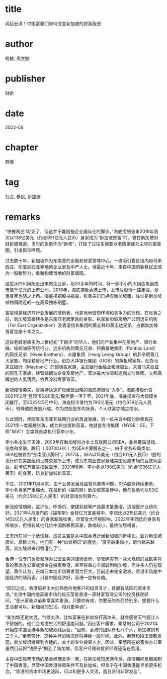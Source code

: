 # title
风起云涌！中国富豪们如何改变新加坡的财富版图

# author
杨敏, 周文敏

# publisher
财新

# date
2022-06

# chapter
群像

# tag
社会, 移民, 新加坡

# remarks

“快被网民‘骂’死了，但这并不能阻挡企业国际化的脚步。”海底捞的张勇2019年首次以138亿美元（约合931亿元人民币）身家成为“新加坡首富”时，曾在新加坡对财新感慨道。当时的张勇作为“新贵”，打破了过往东南亚以老牌家族为主导的富豪圈，引发舆论哗然。


过去数十年，新加坡作为东南亚的金融和财富管理中心，一直吸引着区域内如马来西亚、印度尼西亚等地的企业家及中产人士。但最近十年，来自中国的新移民正成为一股新势力，重新构建当地的财富版图。


这位从四川简阳走出来的企业家，用20余年的时间，将一家小小的火锅店发展成市值千亿元的上市公司。2018年，海底捞赴香港上市，上市后股价一路走高，张勇身家也随之上扬。海底捞招股书披露，张勇夫妇已拥有新加坡籍，住址是新加坡植物园附近的一座高级独栋别墅。

 

富豪榜是经济与行业发展的晴雨表，也是当地营商环境和竞争力的体现。在张勇之前，新加坡富豪榜多是东南亚老牌家族的身影。执掌新加坡房地产公司远东机构（Far East Organization）及香港信和集团的黄志祥和黄志达兄弟，占据新加坡首富宝座十年之久。

 

这些老牌家族多为上世纪初“下南洋”的华人，他们的产业集中在房地产、银行金融、棕榈油等传统行业。远东机构的黄氏兄弟、邦典置地集团（Pontiac Land）的郭氏兄弟（Kwee Brothers）、丰隆集团（Hong Leong Group）的郭令明等几大家族，均深耕房地产行业。创办大华银行集团（UOB）的黄祖耀家族，创办马来亚银行（Maybank）的邱德拔家族，主营银行金融业和酒店业。来自马来西亚的郭孔丰家族，经营棕榈油企业及房地产。亚洲最大油漆制造商立时集团、立邦品牌创始人吴清亮，依靠涂料发家致富。

 

新冠疫情袭来，曾秉持快速扩张经营战略的海底捞很快“入冬”。海底捞股价自2021年2月“登顶”85.80港元/股后便一泻千里，2021年底，海底捞宣布大规模关闭餐厅。至2022年5月中旬，海底捞市值约为790亿港元（约合679亿元人民币），较峰值跌去逾八成。作为控股股东的张勇，个人财富亦随之缩水。


与此同时，伴随着东南亚互联网行业的高速发展，另一位来自中国的新移民在2021年一度超越张勇，成为新加坡新首富。他就是冬海集团（NYSE：SE，下称“SEA”）主席兼首席执行官李小冬。

 

李小冬出生于天津，2009年在新加坡创办本土互联网公司SEA，业务覆盖游戏、电商和金融。腾讯（ 00700.HK ）为SEA主要股东之一。由于业务布局类似，SEA也被称为“东南亚小腾讯”。2017年，SEA以15美元（约合101元人民币）/股的发行价在美国纽约证券交易所上市，成为东南亚首家登陆美国股票市场的互联网企业。彭博亿万富豪指数显示，2021年8月，李小冬以198亿美元（约合1336亿元人民币）的身家，跻身新加坡新首富。

 

不过，2021年11月以来，由于业务发展及监管风暴等问题，SEA股价持续走低，李小冬身家严重缩水。在最新的《福布斯》新加坡富豪榜中，他与张勇均以53亿美元（约合358亿元人民币）的财富值位列第六。

 

新冠疫情期间，监护仪、呼吸机、便捷彩超等产品需求量激增，迈瑞医疗业绩向好。2021年4月发布的《福布斯》全球亿万富豪榜中，李西廷以215亿美元（约合1452亿元人民币）的身家超越张勇。尽管受大环境影响，2022年李西廷的身家有所缩水，但相较其他几位中国新移民富豪，跌幅较小，最终位居榜首。


王志所在的一个微信群，成员主要是从中国香港迁居新加坡的新移民。面对新加坡房价、房租上涨，他们有一种“似曾相识”的感觉，“房子越来越小，房价越来越高，新加坡越来越香港化了”。

 

香港一位专门负责家族办公室业务的律师表示，尽管确实有一些大规模的或欧美背景的家族办公室或资金在撤离香港，甚至将重心全部转到新加坡，但许多人仍在观望。黄伟认为，东南亚本地市场需求潜力巨大，目前还未完全激发。香港市场是中国经济的晴雨表，只要中国经济好，香港一定有价值。

 

“回归之后，香港培养出大批熟悉内地客户的投资专才，且拥有活跃的资本市场。”主攻中国内地富豪市场的段玉莹是香港一家财富管理公司的投资移民顾问，“亚洲富豪以前非常喜欢香港。只要你有钱，你要玩的东西特别多，想要什么生活都可以。新加坡的生活，相对更单调”。

 

“新加坡还是太远，气候炎热。比如富豪在新加坡打高尔夫，就会感觉天气挺让人不舒服的。他们会考虑生活的舒适度问题。”因应客户需求，秦慧的公司于2021年开始在中国香港与新加坡双线运营，“目前，香港的团队有七八个人，新加坡则有三个人。”秦慧预计，这种并行的情况还将持续一段时间。此外，秦慧和段玉莹都发现，新加坡很难雇到合适的、本土的专业投资人才。因此，秦慧所在的家族办公室虽然目前将“钱匣子”搬到了新加坡，但客户经理和投资经理还留在香港。

 

主投中国股票市场的基金经理孟宇一家，在新加坡短居两年后，疫情期间反而搬到了中国香港。尽管中国香港住房条件不及新加坡，但孟宇在中国香港能寻求更多机会，“香港的资本市场更活跃，可以和更多人交流，而且资讯非常发达”。

 
